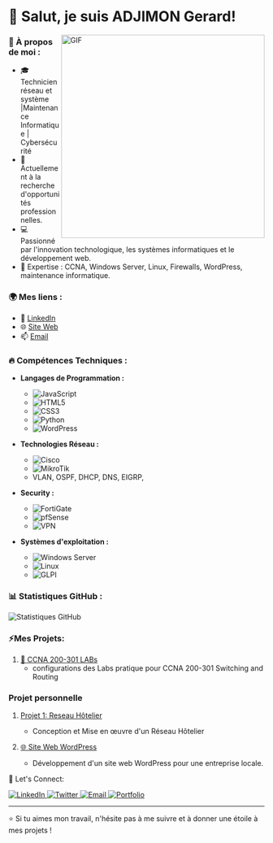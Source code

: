 # 👋 Salut, je suis ADJIMON Gerard!

<img align="right" alt="GIF" src="https://media.giphy.com/media/qgQUggAC3Pfv687qPC/giphy.gif" width="400"/>

### 🔧 À propos de moi :
- 🎓 Technicien réseau et système |Maintenance Informatique | Cybersécurité 
- 💼 Actuellement à la recherche d'opportunités professionnelles. 
- 💻 Passionné par l'innovation technologique, les systèmes informatiques et le développement web. 
- 🎯 Expertise : CCNA, Windows Server, Linux, Firewalls, WordPress, maintenance informatique.

### 🌍 Mes liens :
- 💼 [LinkedIn](www.linkedin.com/in/gerard-adjimon-4374872a4)  
- 🌐 [Site Web](https://dev-gadj.pantheonsite.io/)
- 📫 [Email](https://adjgerard1@gmail.com) 

### 🔥 Compétences Techniques :
- **Langages de Programmation :** 
    - ![JavaScript](https://img.shields.io/badge/JavaScript-F0DB4F?style=flat&logo=javascript&logoColor=323330) 
    - ![HTML5](https://img.shields.io/badge/HTML5-E34F26?style=flat&logo=html5&logoColor=white) 
    - ![CSS3](https://img.shields.io/badge/CSS3-1572B6?style=flat&logo=css3&logoColor=white) 
    - ![Python](https://img.shields.io/badge/Python-000000?style=flat-square&logo=python&logoColor=white)
    - ![WordPress](https://img.shields.io/badge/WordPress-000000?style=flat-square&logo=wordpress&logoColor=white)


    
- **Technologies Réseau :**
    - ![Cisco](https://img.shields.io/badge/Cisco-1BA0D7?style=flat&logo=cisco&logoColor=white)
    - ![MikroTik](https://img.shields.io/badge/MikroTik-EA1D2C?style=for-the-badge&logo=mikrotik&logoColor=white)
    - VLAN, OSPF, DHCP, DNS, EIGRP,
      
- **Security :**
    - ![FortiGate](https://img.shields.io/badge/FortiGate-EE3124?style=for-the-badge&logo=fortinet&logoColor=white)
    - ![pfSense](https://img.shields.io/badge/pfSense-003355?style=for-the-badge&logo=pfsense&logoColor=white) 
    - ![VPN](https://img.shields.io/badge/VPN-1A73E8?style=for-the-badge&logo=vpn&logoColor=white)


- **Systèmes d'exploitation :**
    - ![Windows Server](https://img.shields.io/badge/Windows_Server-0078D6?style=flat&logo=windows&logoColor=white) 
    - ![Linux](https://img.shields.io/badge/Linux-FCC624?style=flat&logo=linux&logoColor=black)
    - ![GLPI](https://img.shields.io/badge/GLPI-F98125?style=for-the-badge&logo=glpi&logoColor=white)

### 📊 Statistiques GitHub :

![Statistiques GitHub](https://github-readme-stats.vercel.app/api?username=tonnom&show_icons=true&theme=radical) 

### ⚡Mes Projets:

1. [📡 CCNA 200-301 LABs](https://github.com/ADJIMON-Gerard/Projet) 
   - configurations des Labs pratique pour CCNA 200-301 Switching and Routing
  
### **Projet personnelle**

1. [Projet 1: Reseau Hôtelier](https://github.com/ADJIMON-Gerard/Entreprise-Network-projet-1)
   -  Conception et Mise en œuvre d'un Réseau Hôtelier
   
3. [🌐 Site Web WordPress](https://github.com/tonnom/site-wordpress)
   - Développement d'un site web WordPress pour une entreprise locale. 

💬 Let's Connect:
<p align="left"> <a href="https://www.linkedin.com/in/gerard-adjimon-4374872a4" target="_blank"> <img src="https://img.shields.io/badge/LinkedIn-%230077B5.svg?&style=for-the-badge&logo=linkedin&logoColor=white" alt="LinkedIn"/> </a> 
    <a href="https://twitter.com/tonnom" target="_blank"> <img src="https://img.shields.io/badge/Twitter-%231DA1F2.svg?&style=for-the-badge&logo=twitter&logoColor=white" alt="Twitter"/> </a> <a href="https://adjgerard1@gmail.com"> <img src="https://img.shields.io/badge/Email-D14836?style=for-the-badge&logo=gmail&logoColor=white" alt="Email"/> </a> 
    <a href="https://dev-gadj.pantheonsite.io/" target="_blank"> <img src="https://img.shields.io/badge/Portfolio-24292e?style=for-the-badge&logo=githubpages&logoColor=white" alt="Portfolio"/> </a> </p>

---

⭐️ Si tu aimes mon travail, n'hésite pas à me suivre et à donner une étoile à mes projets !

